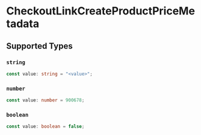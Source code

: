 # CheckoutLinkCreateProductPriceMetadata


## Supported Types

### `string`

```typescript
const value: string = "<value>";
```

### `number`

```typescript
const value: number = 900678;
```

### `boolean`

```typescript
const value: boolean = false;
```

